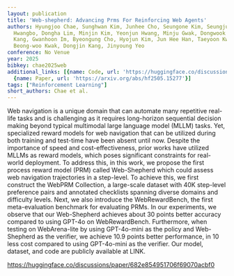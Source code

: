 ```yaml
---
layout: publication
title: 'Web-shepherd: Advancing Prms For Reinforcing Web Agents'
authors: Hyungjoo Chae, Sunghwan Kim, Junhee Cho, Seungone Kim, Seungjun Moon, Gyeom
  Hwangbo, Dongha Lim, Minjin Kim, Yeonjun Hwang, Minju Gwak, Dongwook Choi, Minseok
  Kang, Gwanhoon Im, Byeongung Cho, Hyojun Kim, Jun Hee Han, Taeyoon Kwon, Minju Kim,
  Beong-woo Kwak, Dongjin Kang, Jinyoung Yeo
conference: No Venue
year: 2025
bibkey: chae2025web
additional_links: [{name: Code, url: 'https://huggingface.co/discussions/paper/682e854951706f69070acbf0'},
  {name: Paper, url: 'https://arxiv.org/abs/hf2505.15277'}]
tags: ["Reinforcement Learning"]
short_authors: Chae et al.
---
```

Web navigation is a unique domain that can automate many repetitive real-life tasks and is challenging as it requires long-horizon sequential decision making beyond typical multimodal large language model (MLLM) tasks. Yet, specialized reward models for web navigation that can be utilized during both training and test-time have been absent until now. Despite the importance of speed and cost-effectiveness, prior works have utilized MLLMs as reward models, which poses significant constraints for real-world deployment. To address this, in this work, we propose the first process reward model (PRM) called Web-Shepherd which could assess web navigation trajectories in a step-level. To achieve this, we first construct the WebPRM Collection, a large-scale dataset with 40K step-level preference pairs and annotated checklists spanning diverse domains and difficulty levels. Next, we also introduce the WebRewardBench, the first meta-evaluation benchmark for evaluating PRMs. In our experiments, we observe that our Web-Shepherd achieves about 30 points better accuracy compared to using GPT-4o on WebRewardBench. Furthermore, when testing on WebArena-lite by using GPT-4o-mini as the policy and Web-Shepherd as the verifier, we achieve 10.9 points better performance, in 10 less cost compared to using GPT-4o-mini as the verifier. Our model, dataset, and code are publicly available at LINK.

https://huggingface.co/discussions/paper/682e854951706f69070acbf0